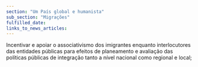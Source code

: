 ```yaml
---
section: "Um País global e humanista"
sub_section: "Migrações"
fulfilled_date:
links_to_news_articles:
---
```


Incentivar e apoiar o associativismo dos imigrantes enquanto interlocutores das entidades públicas para efeitos de planeamento e avaliação das políticas públicas de integração tanto a nível nacional como regional e local;